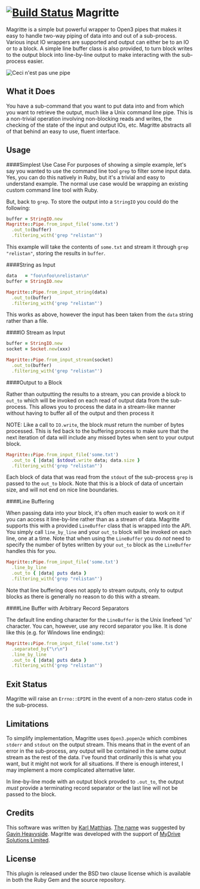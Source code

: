 [![Build Status](https://travis-ci.org/relistan/magritte.png)](https://travis-ci.org/relistan/magritte)
Magritte
========
Magritte is a simple but powerful wrapper to Open3 pipes that makes
it easy to handle two-way piping of data into and out of a sub-process.
Various input IO wrappers are supported and output can either be
to an IO or to a block. A simple line buffer class is also provided,
to turn block writes to the output block into line-by-line output
to make interacting with the sub-process easier.

![Ceci n'est pas une pipe](https://raw.github.com/relistan/magritte/master/assets/ceci-nest-pas-une-pipe.jpg)

What it Does
------------
You have a sub-command that you want to put data into and from which
you want to retrieve the output, much like a Unix command line pipe.
This is a non-trivial operation involving non-blocking reads and writes, the
checking of the state of the input and output IOs, etc.  Magritte
abstracts all of that behind an easy to use, fluent interface.


Usage
-----

####Simplest Use Case
For purposes of showing a simple example, let's say you wanted to
use the command line tool `grep` to filter some input data.  Yes,
you can do this natively in Ruby, but it's a trivial and easy to
understand example. The normal use case would be wrapping an existing
custom command line tool with Ruby. 

But, back to `grep`. To store the output into a `StringIO` you could
do the following:

```ruby
buffer = StringIO.new
Magritte::Pipe.from_input_file('some.txt')
  .out_to(buffer)
  .filtering_with('grep "relistan"')
```

This example will take the contents of `some.txt` and stream it through
`grep "relistan"`, storing the results in `buffer`.

####String as Input

```ruby
data   = "foo\nfoo\nrelistan\n"
buffer = StringIO.new

Magritte::Pipe.from_input_string(data)
  .out_to(buffer)
  .filtering_with('grep "relistan"')
```

This works as above, however the input has been taken from the `data`
string rather than a file.

####IO Stream as Input

```ruby
buffer = StringIO.new
socket = Socket.new(xxx)

Magritte::Pipe.from_input_stream(socket)
  .out_to(buffer)
  .filtering_with('grep "relistan"')
```

####Output to a Block

Rather than outputting the results to a stream, you can provide a block
to `out_to` which will be invoked on each read of output data from the
sub-process.  This allows you to process the data in a stream-like
manner without having to buffer all of the output and then process it

NOTE: Like a call to `IO.write`, the block _must_ return the number of 
bytes processed.  This is fed back to the buffering process to make
sure that the next iteration of data will include any missed bytes 
when sent to your output block.

```ruby
Magritte::Pipe.from_input_file('some.txt')
  .out_to { |data| $stdout.write data; data.size }
  .filtering_with('grep "relistan"')
```

Each block of data that was read from the `stdout` of the sub-process
`grep` is passed to the `out_to` block. Note that this is a block of
data of uncertain size, and will not end on nice line boundaries.

####Line Buffering

When passing data into your block, it's often much easier to work on
it if you can access it line-by-line rather than as a stream of data.
Magritte supports this with a provided `LineBuffer` class that is
wrapped into the API. You simply call `line_by_line` and your `out_to`
block will be invoked on each line, one at a time.  Note that when
using the `LineBuffer` you do *not* need to specify the number of bytes
written by your `out_to` block as the `LineBuffer` handles this for you.

```ruby
Magritte::Pipe.from_input_file('some.txt')
  .line_by_line
  .out_to { |data| puts data }
  .filtering_with('grep "relistan"')
```

Note that line buffering does not apply to stream outputs, only to 
output blocks as there is generally no reason to do this with a stream.

####Line Buffer with Arbitrary Record Separators

The default line ending character for the `LineBuffer` is the Unix 
linefeed '\n' character.  You can, however, use any record separator
you like.  It is done like this (e.g. for Windows line endings):

```ruby
Magritte::Pipe.from_input_file('some.txt')
  .separated_by("\r\n")
  .line_by_line
  .out_to { |data| puts data }
  .filtering_with('grep "relistan"')
```

Exit Status
-----------
Magritte will raise an `Errno::EPIPE` in the event of a non-zero
status code in the sub-process.

Limitations
-----------
To simplify implementation, Magritte uses `Open3.popen2e` which combines
`stderr` and `stdout` on the output stream.  This means that in the event
of an error in the sub-process, any output will be contained in the same
output stream as the rest of the data.  I've found that ordinarily this
is what you want, but it might not work for all situations.  If there is
enough interest, I may implement a more complicated alternative later.

In line-by-line mode with an output block provded to `.out_to`, the output
*must* provide a terminating record separator or the last line will not
be passed to the block.

Credits
-------
This software was written by [Karl Matthias](https://github.com/relistan).
[The name](http://en.wikipedia.org/wiki/The_Treachery_of_Images) 
was suggested by [Gavin Heavyside](https://github.com/gavinheavyside).
Magritte was developed with the support of 
[MyDrive Solutions Limited](http://mydrivesolutions.com).

License
-------
This plugin is released under the BSD two clause license which is
available in both the Ruby Gem and the source repository.
